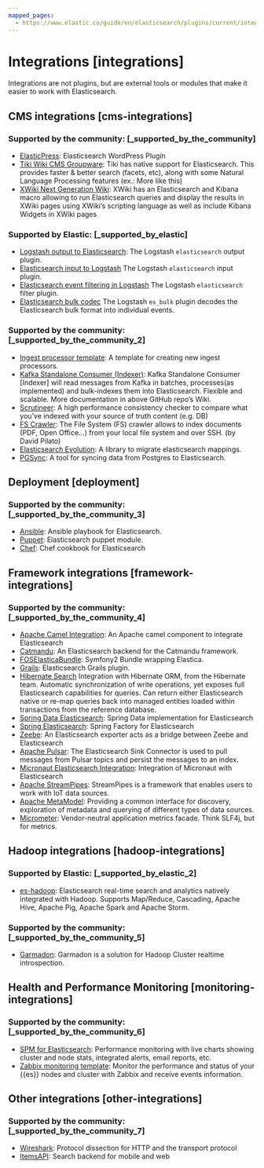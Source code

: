 ```yaml
---
mapped_pages:
  - https://www.elastic.co/guide/en/elasticsearch/plugins/current/integrations.html
---
```


# Integrations [integrations]

Integrations are not plugins, but are external tools or modules that make it easier to work with Elasticsearch.


## CMS integrations [cms-integrations]


### Supported by the community: [_supported_by_the_community]

* [ElasticPress](https://wordpress.org/plugins/elasticpress/): Elasticsearch WordPress Plugin
* [Tiki Wiki CMS Groupware](https://doc.tiki.org/Elasticsearch): Tiki has native support for Elasticsearch. This provides faster & better search (facets, etc), along with some Natural Language Processing features (ex.: More like this)
* [XWiki Next Generation Wiki](https://extensions.xwiki.org/xwiki/bin/view/Extension/Elastic+Search+Macro/): XWiki has an Elasticsearch and Kibana macro allowing to run Elasticsearch queries and display the results in XWiki pages using XWiki’s scripting language as well as include Kibana Widgets in XWiki pages


### Supported by Elastic: [_supported_by_elastic]

* [Logstash output to Elasticsearch](logstash://docs/reference/plugins-outputs-elasticsearch.md): The Logstash `elasticsearch` output plugin.
* [Elasticsearch input to Logstash](logstash://docs/reference/plugins-inputs-elasticsearch.md) The Logstash `elasticsearch` input plugin.
* [Elasticsearch event filtering in Logstash](logstash://docs/reference/plugins-filters-elasticsearch.md) The Logstash `elasticsearch` filter plugin.
* [Elasticsearch bulk codec](logstash://docs/reference/plugins-codecs-es_bulk.md) The Logstash `es_bulk` plugin decodes the Elasticsearch bulk format into individual events.


### Supported by the community: [_supported_by_the_community_2]

* [Ingest processor template](https://github.com/spinscale/cookiecutter-elasticsearch-ingest-processor): A template for creating new ingest processors.
* [Kafka Standalone Consumer (Indexer)](https://github.com/BigDataDevs/kafka-elasticsearch-consumer): Kafka Standalone Consumer [Indexer] will read messages from Kafka in batches, processes(as implemented) and bulk-indexes them into Elasticsearch. Flexible and scalable. More documentation in above GitHub repo’s Wiki.
* [Scrutineer](https://github.com/Aconex/scrutineer): A high performance consistency checker to compare what you’ve indexed with your source of truth content (e.g. DB)
* [FS Crawler](https://github.com/dadoonet/fscrawler): The File System (FS) crawler allows to index documents (PDF, Open Office…​) from your local file system and over SSH. (by David Pilato)
* [Elasticsearch Evolution](https://github.com/senacor/elasticsearch-evolution): A library to migrate elasticsearch mappings.
* [PGSync](https://pgsync.com): A tool for syncing data from Postgres to Elasticsearch.


## Deployment [deployment]


### Supported by the community: [_supported_by_the_community_3]

* [Ansible](https://github.com/elastic/ansible-elasticsearch): Ansible playbook for Elasticsearch.
* [Puppet](https://github.com/elastic/puppet-elasticsearch): Elasticsearch puppet module.
* [Chef](https://github.com/elastic/cookbook-elasticsearch): Chef cookbook for Elasticsearch


## Framework integrations [framework-integrations]


### Supported by the community: [_supported_by_the_community_4]

* [Apache Camel Integration](https://camel.apache.org/components/2.x/elasticsearch-component.md): An Apache camel component to integrate Elasticsearch
* [Catmandu](https://metacpan.org/pod/Catmandu::Store::ElasticSearch): An Elasticsearch backend for the Catmandu framework.
* [FOSElasticaBundle](https://github.com/FriendsOfSymfony/FOSElasticaBundle): Symfony2 Bundle wrapping Elastica.
* [Grails](https://plugins.grails.org/plugin/puneetbehl/elasticsearch): Elasticsearch Grails plugin.
* [Hibernate Search](https://hibernate.org/search/) Integration with Hibernate ORM, from the Hibernate team. Automatic synchronization of write operations, yet exposes full Elasticsearch capabilities for queries. Can return either Elasticsearch native or re-map queries back into managed entities loaded within transactions from the reference database.
* [Spring Data Elasticsearch](https://github.com/spring-projects/spring-data-elasticsearch): Spring Data implementation for Elasticsearch
* [Spring Elasticsearch](https://github.com/dadoonet/spring-elasticsearch): Spring Factory for Elasticsearch
* [Zeebe](https://zeebe.io): An Elasticsearch exporter acts as a bridge between Zeebe and Elasticsearch
* [Apache Pulsar](https://pulsar.apache.org/docs/en/io-elasticsearch): The Elasticsearch Sink Connector is used to pull messages from Pulsar topics and persist the messages to an index.
* [Micronaut Elasticsearch Integration](https://micronaut-projects.github.io/micronaut-elasticsearch/latest/guide/index.html): Integration of Micronaut with Elasticsearch
* [Apache StreamPipes](https://streampipes.apache.org): StreamPipes is a framework that enables users to work with IoT data sources.
* [Apache MetaModel](https://metamodel.apache.org/): Providing a common interface for discovery, exploration of metadata and querying of different types of data sources.
* [Micrometer](https://micrometer.io): Vendor-neutral application metrics facade. Think SLF4j, but for metrics.


## Hadoop integrations [hadoop-integrations]


### Supported by Elastic: [_supported_by_elastic_2]

* [es-hadoop](elasticsearch-hadoop://docs/reference/preface.md): Elasticsearch real-time search and analytics natively integrated with Hadoop. Supports Map/Reduce, Cascading, Apache Hive, Apache Pig, Apache Spark and Apache Storm.


### Supported by the community: [_supported_by_the_community_5]

* [Garmadon](https://github.com/criteo/garmadon): Garmadon is a solution for Hadoop Cluster realtime introspection.


## Health and Performance Monitoring [monitoring-integrations]


### Supported by the community: [_supported_by_the_community_6]

* [SPM for Elasticsearch](https://sematext.com/spm/index.html): Performance monitoring with live charts showing cluster and node stats, integrated alerts, email reports, etc.
* [Zabbix monitoring template](https://www.zabbix.com/integrations/elasticsearch): Monitor the performance and status of your {{es}} nodes and cluster with Zabbix and receive events information.


## Other integrations [other-integrations]


### Supported by the community: [_supported_by_the_community_7]

* [Wireshark](https://www.wireshark.org/): Protocol dissection for HTTP and the transport protocol
* [ItemsAPI](https://www.itemsapi.com/): Search backend for mobile and web
